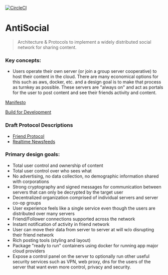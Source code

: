 [![CircleCI](https://circleci.com/gh/mediapolis/digitopia-social.svg?style=svg&circle-token=49210d6a4129ef34759580c5288383f49f57528b)](https://circleci.com/gh/mediapolis/digitopia-social)

# AntiSocial

> Architecture & Protocols to implement a widely distributed social network for sharing content.

### Key concepts:

- Users operate their own server (or join a group server cooperative) to host their content in the cloud. There are many economical options for this such as aws, docker, etc. and a design goal is to make that process as turnkey as possible. These servers are "always on" and act as portals for the user to post content and see their friends activity and content.

[Manifesto](https://github.com/antiSocialNet/antiSocial/blob/master/notes/manifesto.md)

[Build for Development](https://github.com/antiSocialNet/antiSocial/blob/master/notes/development.md)

### Draft Protocol Descriptions
* [Friend Protocol ](https://github.com/antiSocialNet/antiSocial/blob/master/notes/friends.md)
* [Realtime Newsfeeds](https://github.com/antiSocialNet/antiSocial/blob/master/notes/pushfeeds.md)

### Primary design goals:

- Total user control and ownership of content
- Total user control over who sees what
- No advertising, no data collection, no demographic information shared with corporations
- Strong cryptography and signed messages for communication between servers that can only be decrypted by the target user
- Decentralized organization comprised of individual servers and server co-op groups
- User experience feels like a single service even though the users are distributed over many servers
- Friend/Follower connections supported across the network
- Instant notification of activity in friend network
- User can move their data from server to server at will w/o disrupting their friend network
- Rich posting tools (styling and layout)
- Package "ready to run" containers using docker for running app major cloud providers
- Expose a control panel on the server to optionally run other useful security services such as VPN, web proxy, dns for the users of the server that want even more control, privacy and security.
